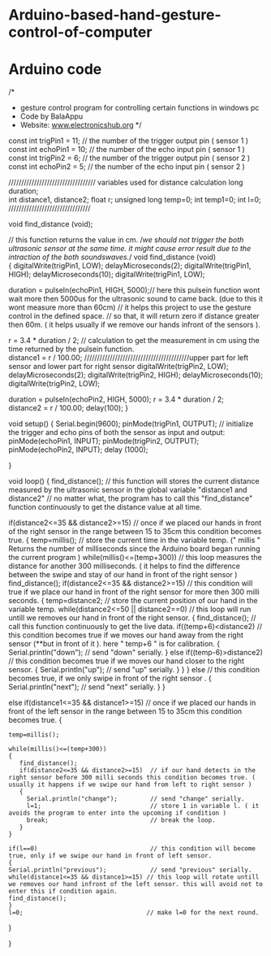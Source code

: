 # Arduino-based-hand-gesture-control-of-computer

# Arduino code

/*
 * gesture control program for controlling certain functions in windows pc
 * Code by BalaAppu
 * Website: www.electronicshub.org
 */

const int trigPin1 = 11; // the number of the trigger output pin ( sensor 1 )
const int echoPin1 = 10; // the number of the echo input pin ( sensor 1 )     
const int trigPin2 = 6;  // the number of the trigger output pin ( sensor 2 ) 
const int echoPin2 = 5;  // the number of the echo input pin ( sensor 2 ) 

////////////////////////////////// variables used for distance calculation 
long duration;                               
int distance1, distance2; 
float r;
unsigned long temp=0;
int temp1=0;
int l=0;
////////////////////////////////

void find_distance (void);

// this function returns the value in cm.
/*we should not trigger the both ultrasonic sensor at the same time. 
it might cause error result due to the intraction of the both soundswaves.*/ 
void find_distance (void)                   
{ 
  digitalWrite(trigPin1, LOW);
  delayMicroseconds(2);
  digitalWrite(trigPin1, HIGH);
  delayMicroseconds(10);
  digitalWrite(trigPin1, LOW);

  duration = pulseIn(echoPin1, HIGH, 5000);// here this pulsein function wont wait more then 5000us for the ultrasonic sound to came back. (due to this it wont measure more than 60cm)
                                           // it helps this project to use the gesture control in the defined space. 
                                           // so that, it will return zero if distance greater then 60m. ( it helps usually if we remove our hands infront of the sensors ).
 
  r = 3.4 * duration / 2;                  // calculation to get the measurement in cm using the time returned by the pulsein function.     
  distance1 = r / 100.00;
  /////////////////////////////////////////upper part for left sensor and lower part for right sensor
  digitalWrite(trigPin2, LOW);
  delayMicroseconds(2);
  digitalWrite(trigPin2, HIGH);
  delayMicroseconds(10);
  digitalWrite(trigPin2, LOW);

  duration = pulseIn(echoPin2, HIGH, 5000);
  r = 3.4 * duration / 2;     
  distance2 = r / 100.00;
  delay(100);
}

void setup() 
{
  Serial.begin(9600);
  pinMode(trigPin1, OUTPUT); // initialize the trigger and echo pins of both the sensor as input and output:
  pinMode(echoPin1, INPUT);
  pinMode(trigPin2, OUTPUT);
  pinMode(echoPin2, INPUT);
  delay (1000);
    
}

void loop()
{
  find_distance(); // this function will stores the current distance measured by the ultrasonic sensor in the global variable "distance1 and distance2"
                   // no matter what, the program has to call this "find_distance" function continuously to get the distance value at all time.
  
  if(distance2<=35 && distance2>=15) // once if we placed our hands in front of the right sensor in the range between 15 to 35cm this condition becomes true.
  { 
    temp=millis();                   // store the current time in the variable temp. (" millis " Returns the number of milliseconds since the Arduino board began running the current program )
    while(millis()<=(temp+300))      // this loop measures the distance for another 300 milliseconds. ( it helps to find the difference between the swipe and stay of our hand in front of the right sensor )
    find_distance();
    if(distance2<=35 && distance2>=15) // this condition will true if we place our hand in front of the right sensor for more then 300 milli seconds. 
    {
     temp=distance2;                         // store the current position of our hand in the variable temp. 
     while(distance2<=50 || distance2==0)    // this loop will run untill we removes our hand in front of the right sensor.
     {
       find_distance();                      // call this function continuously to get the live data. 
       if((temp+6)<distance2)                // this condition becomes true if we moves our hand away from the right sensor (**but in front of it ). here " temp+6 " is for calibration.
       {
       Serial.println("down");               // send "down" serially.
       }
       else if((temp-6)>distance2)           // this condition becomes true if we moves our hand closer to the right sensor.
       {
        Serial.println("up");                // send "up" serially.
       }
     }
    }
    else                                     // this condition becomes true, if we only swipe in front of the right sensor . 
    {
      Serial.println("next");                // send "next" serially.
    }
  }

  else if(distance1<=35 && distance1>=15)   // once if we placed our hands in front of the left sensor in the range between 15 to 35cm this condition becomes true.
  { 
  
    temp=millis();                           
  
    while(millis()<=(temp+300))             
    {
       find_distance();
       if(distance2<=35 && distance2>=15)  // if our hand detects in the right sensor before 300 milli seconds this condition becomes true. ( usually it happens if we swipe our hand from left to right sensor )
       {
         Serial.println("change");         // send "change" serially.
         l=1;                              // store 1 in variable l. ( it avoids the program to enter into the upcoming if condition )
         break;                            // break the loop.
       }
    }
    
    if(l==0)                               // this condition will become true, only if we swipe our hand in front of left sensor.
    {
    Serial.println("previous");            // send "previous" serially.
    while(distance1<=35 && distance1>=15) // this loop will rotate untill we removes our hand infront of the left sensor. this will avoid not to enter this if condition again.
    find_distance();                      
    }
    l=0;                                  // make l=0 for the next round.
   }
   
}
